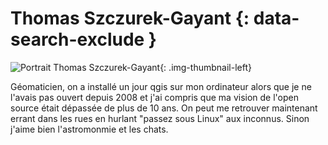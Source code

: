 # Thomas Szczurek-Gayant {: data-search-exclude }

![Portrait Thomas Szczurek-Gayant](https://github.com/thomas-szczurek/images/blob/main/photo_id.png){: .img-thumbnail-left}

Géomaticien, on a installé un jour qgis sur mon ordinateur alors que je ne l'avais pas ouvert depuis 2008 et j'ai compris que ma vision de l'open source était dépassée de plus de 10 ans. On peut me retrouver maintenant errant dans les rues en hurlant "passez sous Linux" aux inconnus. Sinon j'aime bien l'astromonmie et les chats.
